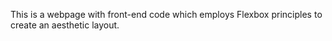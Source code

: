 This is a webpage with front-end code which employs Flexbox principles to create an aesthetic layout. 
